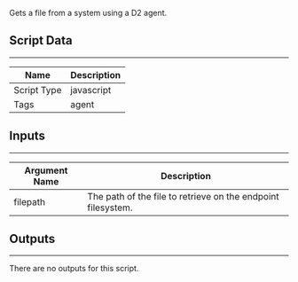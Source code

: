 Gets a file from a system using a D2 agent.

## Script Data

---

| **Name** | **Description** |
| --- | --- |
| Script Type | javascript |
| Tags | agent |


## Inputs

---

| **Argument Name** | **Description** |
| --- | --- |
| filepath | The path of the file to retrieve on the endpoint filesystem. |

## Outputs

---
There are no outputs for this script.
